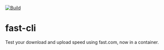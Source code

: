 [![Build](https://github.com/Sierra1011/fast-cli/actions/workflows/main.yml/badge.svg)](https://github.com/Sierra1011/fast-cli/actions/workflows/main.yml)
# fast-cli
Test your download and upload speed using fast.com, now in a container.
